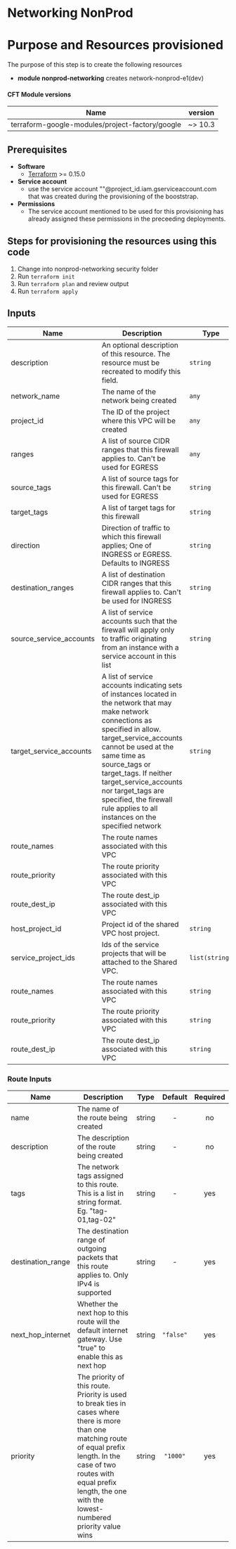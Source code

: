 # Networking NonProd 


# Purpose and Resources provisioned

The purpose of this step is to create the following resources

- **module nonprod-networking** creates network-nonprod-e1(dev)

#### CFT Module versions

| Name | version | 
|------|:-------------:|
| terraform-google-modules/project-factory/google | ~> 10.3 | 

## Prerequisites
- **Software**
   - [Terraform](https://www.terraform.io/downloads.html) >= 0.15.0
- **Service account**
	- use the service account "<service account name>"@project_id.iam.gserviceaccount.com that was created during the provisioning of the booststrap.
- **Permissions**
	- The service account mentioned to be used for this provisioning has already assigned these permissions in the preceeding deployments. 
		
## Steps for provisioning the resources using this code

1. Change into nonprod-networking security folder
2. Run `terraform init`
3. Run `terraform plan` and review output
4. Run `terraform apply`


<!-- BEGINNING OF PRE-COMMIT-TERRAFORM DOCS HOOK -->

## Inputs

| Name | Description | Type | Default | Required |
|------|-------------|------|---------|:--------:|
| description | An optional description of this resource. The resource must be recreated to modify this field. | `string` | `""` | no |
| network\_name | The name of the network being created | `any` | n/a | yes |
| project\_id | The ID of the project where this VPC will be created | `any` | n/a | yes |
| ranges | A list of source CIDR ranges that this firewall applies to. Can't be used for EGRESS | `any` | n/a | no |
| source_tags | A list of source tags for this firewall. Can't be used for EGRESS | `string` | `""` | no |
| target_tags |  A list of target tags for this firewall | `string` | `""`  | no | 
| direction | Direction of traffic to which this firewall applies; One of INGRESS or EGRESS. Defaults to INGRESS | `string` | `""`  | no | 
| destination_ranges | A list of destination CIDR ranges that this firewall applies to. Can't be used for INGRESS | `string` | `""`  | no | 
| source_service_accounts | A list of service accounts such that the firewall will apply only to traffic originating from an instance with a service account in this list | `string` | `""`  | no |
| target_service_accounts |  A list of service accounts indicating sets of instances located in the network that may make network connections as specified in allow. target_service_accounts cannot be used at the same time as source_tags or target_tags. If neither target_service_accounts nor target_tags are specified, the firewall rule applies to all instances on the specified network | `string` | `""`  | no |  
| route\_names | The route names associated with this VPC |
| route\_priority | The route priority associated with this VPC | 
| route\_dest_ip | The route dest_ip associated with this VPC |
| host\_project\_id | Project id of the shared VPC host project. | `string` | n/a | yes |
| service\_project\_ids | Ids of the service projects that will be attached to the Shared VPC. | `list(string)` | n/a | yes |
| route\_names | The route names associated with this VPC | `string` | n/a | yes |
| route\_priority | The route priority associated with this VPC |  `string` | `"100"` | yes |
| route\_dest_ip | The route dest_ip associated with this VPC | `string` | n/a | yes |
          

<!-- END OF PRE-COMMIT-TERRAFORM DOCS HOOK -->



<!-- BEGINNING OF PRE-COMMIT-TERRAFORM DOCS HOOK -->

### Route Inputs


| Name | Description | Type | Default | Required |
|------|-------------|:----:|:-----:|:-----:|
| name | The name of the route being created  | string | - | no |
| description | The description of the route being created | string | - | no |
| tags | The network tags assigned to this route. This is a list in string format. Eg. "tag-01,tag-02"| string | - | yes |
| destination\_range | The destination range of outgoing packets that this route applies to. Only IPv4 is supported | string | - | yes
| next\_hop\_internet | Whether the next hop to this route will the default internet gateway. Use "true" to enable this as next hop | string | `"false"` | yes |
| priority | The priority of this route. Priority is used to break ties in cases where there is more than one matching route of equal prefix length. In the case of two routes with equal prefix length, the one with the lowest-numbered priority value wins | string | `"1000"` | yes |

<!-- END OF PRE-COMMIT-TERRAFORM DOCS HOOK -->
